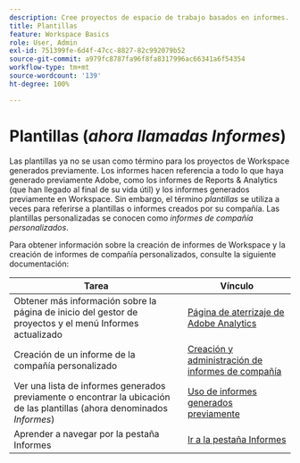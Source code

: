 ```yaml
---
description: Cree proyectos de espacio de trabajo basados en informes.
title: Plantillas
feature: Workspace Basics
role: User, Admin
exl-id: 751399fe-6d4f-47cc-8827-82c992079b52
source-git-commit: a979fc8787fa96f8fa8317996ac66341a6f54354
workflow-type: tm+mt
source-wordcount: '139'
ht-degree: 100%

---
```


# Plantillas (*ahora llamadas Informes*)

Las plantillas ya no se usan como término para los proyectos de Workspace generados previamente. Los informes hacen referencia a todo lo que haya generado previamente Adobe, como los informes de Reports &amp; Analytics (que han llegado al final de su vida útil) y los informes generados previamente en Workspace. Sin embargo, el término *plantillas* se utiliza a veces para referirse a plantillas o informes creados por su compañía. Las plantillas personalizadas se conocen como *informes de compañía personalizados*.

Para obtener información sobre la creación de informes de Workspace y la creación de informes de compañía personalizados, consulte la siguiente documentación:

| Tarea | Vínculo |
|---|---| 
| Obtener más información sobre la página de inicio del gestor de proyectos y el menú Informes actualizado | [Página de aterrizaje de Adobe Analytics](/help/analyze/landing.md) |
| Creación de un informe de la compañía personalizado | [Creación y administración de informes de compañía](/help/analyze/analysis-workspace/reports/create-company-reports.md) |
| Ver una lista de informes generados previamente o encontrar la ubicación de las plantillas (ahora denominados *Informes*) | [Uso de informes generados previamente](/help/analyze/analysis-workspace/reports/use-reports.md) |
| Aprender a navegar por la pestaña Informes | [Ir a la pestaña Informes](/help/analyze/landing.md#navigate-reports) |